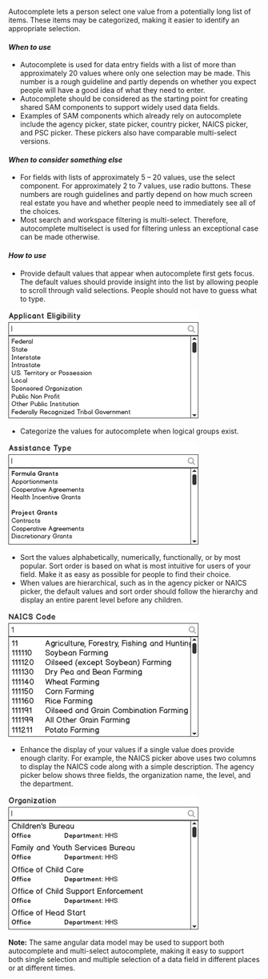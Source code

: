 Autocomplete lets a person select one value from a potentially long list of items.  These items may be categorized, making it easier to identify an appropriate selection.

#### *When to use*

* Autocomplete is used for data entry fields with a list of more than approximately 20 values where only one selection may be made.   This number is a rough guideline and partly depends on whether you expect people will have a good idea of what they need to enter.
* Autocomplete should be considered as the starting point for creating shared SAM components to support widely used data fields.  
* Examples of SAM components which already rely on autocomplete include the agency picker, state picker, country picker, NAICS picker, and PSC picker.  These pickers also have comparable multi-select versions.  

#### *When to consider something else*

* For fields with lists of approximately 5 – 20 values, use the select component.  For approximately 2 to 7 values, use radio buttons.  These numbers are rough guidelines and partly depend on how much screen real estate you have and whether people need to immediately see all of the choices.
* Most search and workspace filtering is multi-select.  Therefore, autocomplete multiselect is used for filtering unless an exceptional case can be made otherwise.

#### *How to use*

* Provide default values that appear when autocomplete first gets focus. The default values should provide insight into the list by allowing people to scroll through valid selections.  People should not have to guess what to type. 

![alt text](/assets/img/Autocomplete.png "Autocomplete with default values")

* Categorize the values for autocomplete when logical groups exist.

![alt text](/assets/img/Autocomplete.Categorized.png "Autocomplete with categorized values")

* Sort the values alphabetically, numerically, functionally, or by most popular.  Sort order is based on what is most intuitive for users of your field.  Make it as easy as possible for people to find their choice.
* When values are hierarchical, such as in the agency picker or NAICS picker, the default values and sort order should follow the hierarchy and display an entire parent level before any children. 

![alt text](/assets/img/NAICSPicker.png "Autocomplete with hierarchical values")

* Enhance the display of your values if a single value does provide enough clarity.  For example, the NAICS picker above uses two columns to display the NAICS code along with a simple description.  The agency picker below shows three fields, the organization name, the level, and the department.

![alt text](/assets/img/Autocomplete.Enhanced.png "Autocomplete with enhanced display")

**Note:**  The same angular data model may be used to support both autocomplete and multi-select autocomplete, making it easy to support both single selection and multiple selection of a data field in different places or at different times.